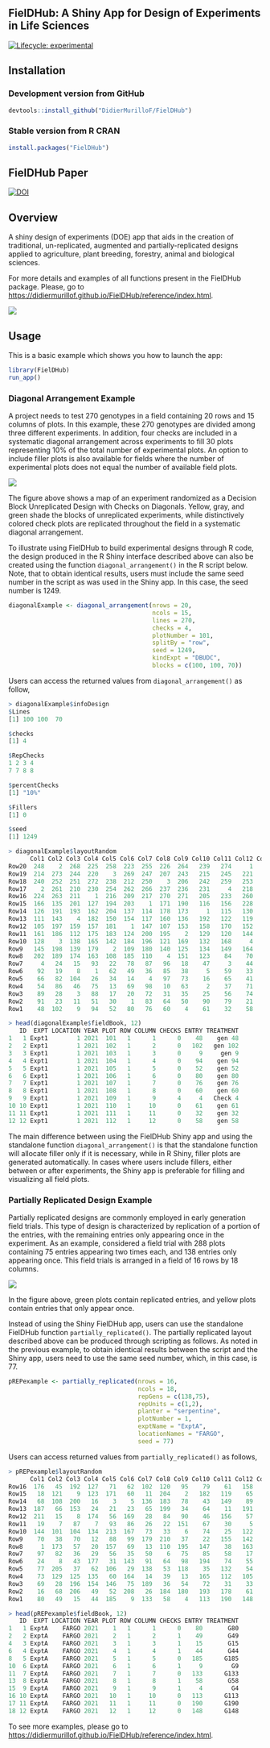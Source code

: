 ## FielDHub: A Shiny App for Design of Experiments in Life Sciences


[![Lifecycle: experimental](https://img.shields.io/badge/lifecycle-experimental-orange.svg)](https://lifecycle.r-lib.org/articles/stages.html)


## Installation

### Development version from GitHub

``` r
devtools::install_github("DidierMurilloF/FielDHub")
```

### Stable version from R CRAN

``` r
install.packages("FielDHub")
```

## FielDHub Paper

[![DOI](https://joss.theoj.org/papers/10.21105/joss.03122/status.svg)](https://doi.org/10.21105/joss.03122)

## Overview

A shiny design of experiments (DOE) app that aids in the creation of traditional, un-replicated, augmented and partially-replicated designs applied to agriculture, plant breeding, forestry, animal and biological sciences. 

For more details and examples of all functions present in the FielDHub package. Please, go to <https://didiermurillof.github.io/FielDHub/reference/index.html>.


![](FielDHub_Overview.png)

## Usage

This is a basic example which shows you how to launch the app:

``` r
library(FielDHub)
run_app()
```
### Diagonal Arrangement Example

A project needs to test 270 genotypes in a field containing 20 rows and 15 columns of plots. In this example, these 270 genotypes are divided among three different experiments. In addition, four checks are included in a systematic diagonal arrangement across experiments to fill 30 plots representing 10% of the total number of experimental plots. An option to include filler plots is also available for fields where the number of experimental plots does not equal the number of available field plots.

![](DExample.PNG)

The figure above shows a map of an experiment randomized as a Decision Block Unreplicated Design with Checks on Diagonals. Yellow, gray, and green shade the blocks of unreplicated experiments, while distinctively colored check plots are replicated throughout the field in a systematic diagonal arrangement.

To illustrate using FielDHub to build experimental designs through R code, the design produced in the R Shiny interface described above can also be created using the function `diagonal_arrangement()` in the R script below. Note, that to obtain identical results, users must include the same seed number in the script as was used in the Shiny app. In this case, the seed number is 1249. 

``` r
diagonalExample <- diagonal_arrangement(nrows = 20, 
                                        ncols = 15, 
                                        lines = 270, 
                                        checks = 4, 
                                        plotNumber = 101, 
                                        splitBy = "row", 
                                        seed = 1249, 
                                        kindExpt = "DBUDC", 
                                        blocks = c(100, 100, 70))
```

Users can access the returned values from `diagonal_arrangement()` as follow,

``` r
> diagonalExample$infoDesign
$Lines
[1] 100 100  70

$checks
[1] 4

$RepChecks
1 2 3 4 
7 7 8 8 

$percentChecks
[1] "10%"

$Fillers
[1] 0

$seed
[1] 1249

> diagonalExample$layoutRandom
      Col1 Col2 Col3 Col4 Col5 Col6 Col7 Col8 Col9 Col10 Col11 Col12 Col13 Col14 Col15
Row20  248    2  268  225  258  223  255  226  264   239   274     1   232   235   256
Row19  214  273  244  220    3  269  247  207  243   215   245   221   208   229     4
Row18  240  252  251  272  238  212  250    3  206   242   259   253   222   213   227
Row17    2  261  210  230  254  262  266  237  236   231     4   218   219   257   265
Row16  224  263  211    1  216  209  217  270  271   205   233   260   234     2   246
Row15  166  135  201  127  194  203    1  171  190   116   156   228   241   249   267
Row14  126  191  193  162  204  137  114  178  173     1   115   130   167   155   199
Row13  111  143    4  182  150  154  117  160  136   192   122   119     3   177   131
Row12  105  197  159  157  181    1  147  107  153   158   170   152   141   148   187
Row11  161  186  112  175  183  124  200  195    2   129   120   144   146   188   118
Row10  128    3  138  165  142  184  196  121  169   132   168     4   113   172   133
Row9   145  198  139  179    2  109  180  140  125   134   149   164   176   106     3
Row8   202  189  174  163  108  185  110    4  151   123    84    70    43    57   101
Row7     4   24   15   93   22   78   87   96   18    47     3    44   100    99    53
Row6    92   19    8    1   62   49   36   85   38     5    59    33     7     2    39
Row5    66   82  104   26   34   14    4   97   73    16    65    41    77   103    42
Row4    54   86   46   75   13   69   98   10   63     2    37    71    29    45    40
Row3    89   28    3   88   17   20   72   31   35    25    56    74     3    68    55
Row2    91   23   11   51   30    1   83   64   50    90    79    21    12     6    95
Row1    48  102    9   94   52   80   76   60    4    61    32    58    67    27    81

> head(diagonalExample$fieldBook, 12)
   ID  EXPT LOCATION YEAR PLOT ROW COLUMN CHECKS ENTRY TREATMENT
1   1 Expt1        1 2021  101   1      1      0    48    gen 48
2   2 Expt1        1 2021  102   1      2      0   102   gen 102
3   3 Expt1        1 2021  103   1      3      0     9     gen 9
4   4 Expt1        1 2021  104   1      4      0    94    gen 94
5   5 Expt1        1 2021  105   1      5      0    52    gen 52
6   6 Expt1        1 2021  106   1      6      0    80    gen 80
7   7 Expt1        1 2021  107   1      7      0    76    gen 76
8   8 Expt1        1 2021  108   1      8      0    60    gen 60
9   9 Expt1        1 2021  109   1      9      4     4   Check 4
10 10 Expt1        1 2021  110   1     10      0    61    gen 61
11 11 Expt1        1 2021  111   1     11      0    32    gen 32
12 12 Expt1        1 2021  112   1     12      0    58    gen 58
```

The main difference between using the FielDHub Shiny app and using the standalone function `diagonal_arrangement()` is that the standalone function will allocate filler only if it is necessary, while in R Shiny, filler plots are generated automatically. In cases where users include fillers, either between or after experiments, the Shiny app is preferable for filling and visualizing all field plots.

### Partially Replicated Design Example

Partially replicated designs are commonly employed in early generation field trials. This type of design is characterized by replication of a portion of the entries, with the remaining entries only appearing once in the experiment. As an example, considered a field trial with 288 plots containing 75 entries appearing two times each, and 138 entries only appearing once. This field trials is arranged in a field of 16 rows by 18 columns.

![](pREPExample.PNG)

In the figure above, green plots contain replicated entries, and yellow plots contain entries that only appear once.

Instead of using the Shiny FielDHub app, users can use the standalone FielDHub function `partially_replicated()`. The partially replicated layout described above can be produced through scripting as follows. As noted in the previous example, to obtain identical results between the script and the Shiny app, users need to use the same seed number, which, in this case, is 77.

``` r
pREPexample <- partially_replicated(nrows = 16, 
                                    ncols = 18,  
                                    repGens = c(138,75),
                                    repUnits = c(1,2),
                                    planter = "serpentine", 
                                    plotNumber = 1,
                                    exptName = "ExptA",
                                    locationNames = "FARGO",
                                    seed = 77)

```
Users can access returned values from `partially_replicated()` as follows,

``` r
> pREPexample$layoutRandom
      Col1 Col2 Col3 Col4 Col5 Col6 Col7 Col8 Col9 Col10 Col11 Col12 Col13 Col14 Col15 Col16 Col17 Col18
Row16  176   45  192  127   71   62  102  120   95    79    61   158   141    32    21    25    14    71
Row15   18  121    9  123  171   60   11  204    2   182   119    65   198    63   188    34   124    55
Row14   68  108  200   16    3    5  136  183   78    43   149    89    23    47   160   168   152    10
Row13  187   66  153   24   21   23   65  199   34    64    11   191    94    96   131   181   186   103
Row12  211   15    8  174   56  169   28   84   90    46   156    57    51    42   128   170    27   114
Row11   19    7   87    7   93   86   26   22  151    67    30     5    92    48    51   150    59    41
Row10  144  101  104  134  213  167   73   33    6    74    25   122    32   107    18    40   139    59
Row9    70   38   70   12   88   99  179  210   37    22   155   142   116   161   137    10    19    30
Row8     1  173   57   20  157   69   13  110  195   147    38   163     1    83    40   162     4   209
Row7    97   82   36   29   56   35   50    6   75    85    58    17    66   172   145    63    44     3
Row6    24    8   43  177   31  143   91   64   98   194    74    55   126   115   117   159   100    45
Row5    77  205   37   62  106   29  138   53  118    35   132    54   166    81    47    41   109    76
Row4    73  129  125  135   60  164   14   39   13   165   112   105   140    12    72   212    46   203
Row3    69   28  196  154  146   75  189   36   54    72    31    33    53    67   175    27     2   130
Row2    16   68  206   49   52  208   26  184  180   193   178    61    48   197    52    50   201   111
Row1    80   49   15   44  185    9  133   58    4   113   190   148    39    17    20   207   202    42

> head(pREPexample$fieldBook, 12)
   ID  EXPT LOCATION YEAR PLOT ROW COLUMN CHECKS ENTRY TREATMENT
1   1 ExptA    FARGO 2021    1   1      1      0    80       G80
2   2 ExptA    FARGO 2021    2   1      2      1    49       G49
4   3 ExptA    FARGO 2021    3   1      3      1    15       G15
6   4 ExptA    FARGO 2021    4   1      4      1    44       G44
8   5 ExptA    FARGO 2021    5   1      5      0   185      G185
10  6 ExptA    FARGO 2021    6   1      6      1     9        G9
11  7 ExptA    FARGO 2021    7   1      7      0   133      G133
13  8 ExptA    FARGO 2021    8   1      8      1    58       G58
15  9 ExptA    FARGO 2021    9   1      9      1     4        G4
16 10 ExptA    FARGO 2021   10   1     10      0   113      G113
17 11 ExptA    FARGO 2021   11   1     11      0   190      G190
18 12 ExptA    FARGO 2021   12   1     12      0   148      G148
```

To see more examples, please go to <https://didiermurillof.github.io/FielDHub/reference/index.html>.


